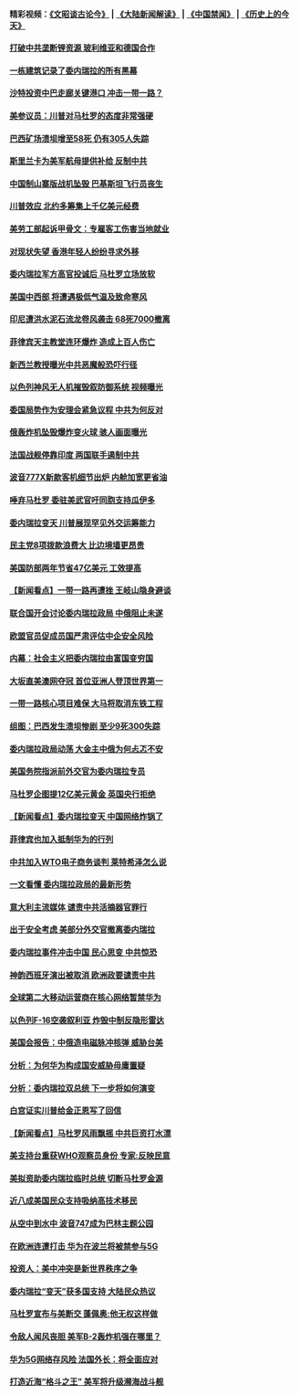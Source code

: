 #### 精彩视频：[《文昭谈古论今》](https://github.com/gfw-breaker/wenzhao/blob/master/README.md?t=01290030) | [《大陆新闻解读》](https://github.com/gfw-breaker/ntdtv-comedy/blob/master/README.md?t=01290030) | [《中国禁闻》](https://github.com/gfw-breaker/ntdtv-news/blob/master/README.md?t=01290030) | [《历史上的今天》](https://github.com/gfw-breaker/today-in-history/blob/master/README.md?t=01290030) 

#### [打破中共垄断锂资源 玻利维亚和德国合作](../pages/nsc418/n11008598.md?t=01290030) 

#### [一栋建筑记录了委内瑞拉的所有黑幕](../pages/nsc418/n11008614.md?t=01290030) 

#### [沙特投资中巴走廊关键港口 冲击一带一路？](../pages/nsc418/n11008620.md?t=01290030) 

#### [美参议员：川普对马杜罗的态度非常强硬](../pages/nsc418/n11008349.md?t=01290030) 

#### [巴西矿场溃坝增至58死 仍有305人失踪](../pages/nsc418/n11007445.md?t=01290030) 

#### [斯里兰卡为美军航母提供补给 反制中共](../pages/nsc418/n11007567.md?t=01290030) 

#### [中国制山寨版战机坠毁 巴基斯坦飞行员丧生](../pages/nsc418/n11007213.md?t=01290030) 

#### [川普效应 北约多筹集上千亿美元经费](../pages/nsc418/n11006307.md?t=01290030) 

#### [美劳工部起诉甲骨文：专雇客工伤害当地就业](../pages/nsc418/n11006396.md?t=01290030) 

#### [对现状失望 香港年轻人纷纷寻求外移](../pages/nsc418/n11006310.md?t=01290030) 

#### [委内瑞拉军方高官投诚后 马杜罗立场放软](../pages/nsc418/n11006068.md?t=01290030) 

#### [美国中西部 将遭遇极低气温及致命寒风](../pages/nsc418/n11006119.md?t=01290030) 

#### [印尼遭洪水泥石流龙卷风袭击 68死7000撤离](../pages/nsc418/n11005923.md?t=01290030) 

#### [菲律宾天主教堂连环爆炸 造成上百人伤亡](../pages/nsc418/n11005733.md?t=01290030) 

#### [新西兰教授曝光中共恶魔般恐吓行径](../pages/nsc418/n11004756.md?t=01290030) 

#### [以色列神风无人机摧毁叙防御系统 视频曝光](../pages/nsc418/n11005042.md?t=01290030) 

#### [委国局势作为安理会紧急议程 中共为何反对](../pages/nsc418/n11005469.md?t=01290030) 

#### [俄轰炸机坠毁爆炸变火球 骇人画面曝光](../pages/nsc418/n11005421.md?t=01290030) 

#### [法国战舰停靠印度 两国联手遏制中共](../pages/nsc418/n11005288.md?t=01290030) 

#### [波音777X新款客机细节出炉 内舱加宽更省油](../pages/nsc418/n11005089.md?t=01290030) 

#### [唾弃马杜罗 委驻美武官吁同胞支持瓜伊多](../pages/nsc418/n11004923.md?t=01290030) 

#### [委内瑞拉变天 川普展现罕见外交运筹能力](../pages/nsc418/n11004848.md?t=01290030) 

#### [民主党8项拨款浪费大 比边境墙更昂贵](../pages/nsc418/n11004806.md?t=01290030) 

#### [美国防部两年节省47亿美元 工效提高](../pages/nsc418/n11004731.md?t=01290030) 

#### [【新闻看点】一带一路再遭挫 王岐山隐身避谈](../pages/nsc418/n11004511.md?t=01290030) 

#### [联合国开会讨论委内瑞拉政局 中俄阻止未遂](../pages/nsc418/n11004660.md?t=01290030) 

#### [欧盟官员促成员国严肃评估中企安全风险](../pages/nsc418/n11004719.md?t=01290030) 

#### [内幕：社会主义把委内瑞拉由富国变穷国](../pages/nsc418/n11004524.md?t=01290030) 

#### [大坂直美澳网夺冠 首位亚洲人登顶世界第一](../pages/nsc418/n11004368.md?t=01290030) 

#### [一带一路核心项目难保 大马将取消东铁工程](../pages/nsc418/n11004028.md?t=01290030) 

#### [组图：巴西发生溃坝惨剧 至少9死300失踪](../pages/nsc418/n11003193.md?t=01290030) 

#### [委内瑞拉政局动荡 大金主中俄为何忐忑不安](../pages/nsc418/n11002551.md?t=01290030) 

#### [美国务院指派前外交官为委内瑞拉专员](../pages/nsc418/n11002915.md?t=01290030) 

#### [马杜罗企图提12亿美元黄金 英国央行拒绝](../pages/nsc418/n11002812.md?t=01290030) 

#### [【新闻看点】委内瑞拉变天 中国网络炸锅了](../pages/nsc418/n11002302.md?t=01290030) 

#### [菲律宾也加入抵制华为的行列](../pages/nsc418/n11002576.md?t=01290030) 

#### [中共加入WTO电子商务谈判 莱特希泽怎么说](../pages/nsc418/n11002384.md?t=01290030) 

#### [一文看懂 委内瑞拉政局的最新形势](../pages/nsc418/n11002529.md?t=01290030) 

#### [意大利主流媒体 谴责中共活摘器官罪行](../pages/nsc418/n11001368.md?t=01290030) 

#### [出于安全考虑 美部分外交官撤离委内瑞拉](../pages/nsc418/n11002327.md?t=01290030) 

#### [委内瑞拉事件冲击中国 民心思变 中共惊恐](../pages/nsc418/n11002075.md?t=01290030) 

#### [神韵西班牙演出被取消 欧洲政要谴责中共](../pages/nsc418/n11000488.md?t=01290030) 

#### [全球第二大移动运营商在核心网络暂禁华为](../pages/nsc418/n11001905.md?t=01290030) 

#### [以色列F-16空袭叙利亚 炸毁中制反隐形雷达](../pages/nsc418/n11001407.md?t=01290030) 

#### [美国会报告：中俄造电磁脉冲核弹 威胁台美](../pages/nsc418/n11001011.md?t=01290030) 

#### [分析：为何华为构成国安威胁毋庸置疑](../pages/nsc418/n10999862.md?t=01290030) 

#### [分析：委内瑞拉双总统 下一步将如何演变](../pages/nsc418/n10999629.md?t=01290030) 

#### [白宫证实川普给金正恩写了回信](../pages/nsc418/n11000066.md?t=01290030) 

#### [【新闻看点】马杜罗风雨飘摇 中共巨资打水漂](../pages/nsc418/n10999627.md?t=01290030) 

#### [美支持台重获WHO观察员身份 专家:反映民意](../pages/nsc418/n10999901.md?t=01290030) 

#### [美拟资助委内瑞拉临时总统 切断马杜罗金源](../pages/nsc418/n10999926.md?t=01290030) 

#### [近八成美国民众支持吸纳高技术移民](../pages/nsc418/n10999709.md?t=01290030) 

#### [从空中到水中 波音747成为巴林主题公园](../pages/nsc418/n10999837.md?t=01290030) 

#### [在欧洲连遭打击 华为在波兰将被禁参与5G](../pages/nsc418/n10999590.md?t=01290030) 

#### [投资人：美中冲突是新世界秩序之争](../pages/nsc418/n10999607.md?t=01290030) 

#### [委内瑞拉“变天”获多国支持 大陆民众热议](../pages/nsc418/n10998690.md?t=01290030) 

#### [马杜罗宣布与美断交 蓬佩奥:他无权这样做](../pages/nsc418/n10997982.md?t=01290030) 

#### [令敌人闻风丧胆 美军B-2轰炸机强在哪里？](../pages/nsc418/n10998237.md?t=01290030) 

#### [华为5G网络存风险 法国外长：将全面应对](../pages/nsc418/n10997576.md?t=01290030) 

#### [打造近海“格斗之王” 美军将升级濒海战斗舰](../pages/nsc418/n10997532.md?t=01290030) 

